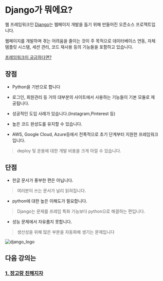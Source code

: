 # Django가 뭐에요?
웹 프레임워크인 [Django](https://www.djangoproject.com/)는 웹페이지 개발을 돕기 위해 만들어진 오픈소스 프로젝트입니다.

웹페이지를 개발하며 겪는 어려움을 줄이는 것이 주 목적으로 
데이터베이스 연동, 자체 템플릿 시스템, 세션 관리,
코드 재사용 등의 기능들을 포함하고 있습니다.

[프레임워크이 궁금하다면?](https://moolgogiheart.tistory.com/87)



## 장점

+ Python을 기반으로 합니다

+ 로그인, 회원관리 등 거의 대부분의 사이트에서 사용하는 기능들이 기본 모듈로 제공됩니다.

+ 성공적인 도입 사례가 있습니다.(Instagram,Pinterest 등)

+ 높은 코드 완성도를 유지할 수 있습니다.

+ AWS, Google Cloud, Azure등에서 전폭적으로 초기 단계부터 지원한 프레임워크입니다.
> deploy 및 운용에 대한 개발 비용을 크게 아낄 수 있습니다.

## 단점

+ 한글 문서가 풍부한 편은 아닙니다.
> 여러분이 쓰는 문서가 널리 읽혀집니다.

+ python에 대한 높은 이해도가 필요합니다.
> Django는 문제를 프레임 특화 기능보다 python으로 해결하는 편입니다. 

+ 성능 문제에서 자유롭지 못합니다.
> 생산성을 위해 많은 부분을 자동화해 생기는 문제입니다 

![django_logo](https://www.djangoproject.com/m/img/logos/django-logo-negative.png)

## 다음 강의는
### [1. 장고랑 친해지자](https://github.com/haedal-with-knu/djangoBootcamp/blob/master/tutorials.md)  
